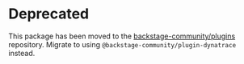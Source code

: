 # Deprecated

This package has been moved to the [backstage-community/plugins](https://github.com/backstage/community-plugins) repository. Migrate to using `@backstage-community/plugin-dynatrace` instead.
